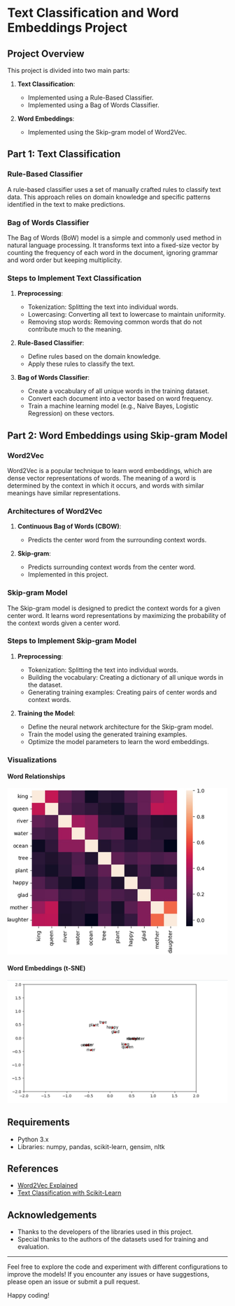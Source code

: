 # Text Classification and Word Embeddings Project

## Project Overview

This project is divided into two main parts:

1. **Text Classification**:
    - Implemented using a Rule-Based Classifier.
    - Implemented using a Bag of Words Classifier.

2. **Word Embeddings**:
    - Implemented using the Skip-gram model of Word2Vec.

## Part 1: Text Classification

### Rule-Based Classifier

A rule-based classifier uses a set of manually crafted rules to classify text data. This approach relies on domain knowledge and specific patterns identified in the text to make predictions.

### Bag of Words Classifier

The Bag of Words (BoW) model is a simple and commonly used method in natural language processing. It transforms text into a fixed-size vector by counting the frequency of each word in the document, ignoring grammar and word order but keeping multiplicity.

### Steps to Implement Text Classification

1. **Preprocessing**:
    - Tokenization: Splitting the text into individual words.
    - Lowercasing: Converting all text to lowercase to maintain uniformity.
    - Removing stop words: Removing common words that do not contribute much to the meaning.

2. **Rule-Based Classifier**:
    - Define rules based on the domain knowledge.
    - Apply these rules to classify the text.

3. **Bag of Words Classifier**:
    - Create a vocabulary of all unique words in the training dataset.
    - Convert each document into a vector based on word frequency.
    - Train a machine learning model (e.g., Naive Bayes, Logistic Regression) on these vectors.

## Part 2: Word Embeddings using Skip-gram Model

### Word2Vec

Word2Vec is a popular technique to learn word embeddings, which are dense vector representations of words. The meaning of a word is determined by the context in which it occurs, and words with similar meanings have similar representations.

### Architectures of Word2Vec

1. **Continuous Bag of Words (CBOW)**:
    - Predicts the center word from the surrounding context words.

2. **Skip-gram**:
    - Predicts surrounding context words from the center word.
    - Implemented in this project.

### Skip-gram Model

The Skip-gram model is designed to predict the context words for a given center word. It learns word representations by maximizing the probability of the context words given a center word.

### Steps to Implement Skip-gram Model

1. **Preprocessing**:
    - Tokenization: Splitting the text into individual words.
    - Building the vocabulary: Creating a dictionary of all unique words in the dataset.
    - Generating training examples: Creating pairs of center words and context words.

2. **Training the Model**:
    - Define the neural network architecture for the Skip-gram model.
    - Train the model using the generated training examples.
    - Optimize the model parameters to learn the word embeddings.
### Visualizations

#### Word Relationships

![Word Relationships](images/matrix.jpeg)

#### Word Embeddings (t-SNE)

![Word Embeddings (t-SNE)](images/tsne.jpeg)

## Requirements

- Python 3.x
- Libraries: numpy, pandas, scikit-learn, gensim, nltk

## References

- [Word2Vec Explained](https://www.tensorflow.org/tutorials/text/word2vec)
- [Text Classification with Scikit-Learn](https://scikit-learn.org/stable/tutorial/text_analytics/working_with_text_data.html)

## Acknowledgements

- Thanks to the developers of the libraries used in this project.
- Special thanks to the authors of the datasets used for training and evaluation.

---

Feel free to explore the code and experiment with different configurations to improve the models! If you encounter any issues or have suggestions, please open an issue or submit a pull request.

Happy coding!

